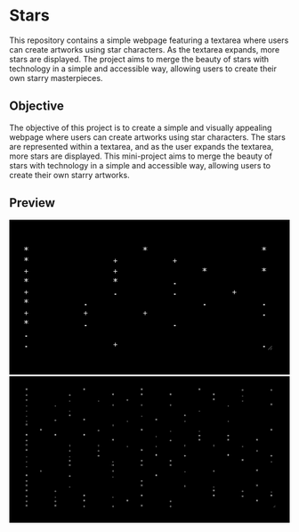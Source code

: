 # Stars

This repository contains a simple webpage featuring a textarea where users can create artworks using star characters. As the textarea expands, more stars are displayed. The project aims to merge the beauty of stars with technology in a simple and accessible way, allowing users to create their own starry masterpieces.

## Objective

The objective of this project is to create a simple and visually appealing webpage where users can create artworks using star characters. The stars are represented within a textarea, and as the user expands the textarea, more stars are displayed. This mini-project aims to merge the beauty of stars with technology in a simple and accessible way, allowing users to create their own starry artworks.

## Preview

![Preview 1](/img/example1.png)
![Preview 2](/img/example2.png)
